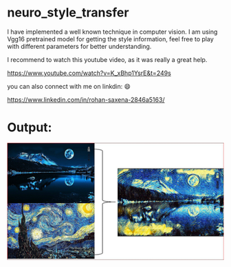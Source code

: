# neuro_style_transfer
I have implemented a well known technique in computer vision.
I am using Vgg16 pretrained model for getting the style information, feel free to play with different parameters for better understanding.

I recommend to watch this youtube video, as it was really a great help.

https://www.youtube.com/watch?v=K_xBhp1YsrE&t=249s

you can also connect with me on linkdin: 😄

https://www.linkedin.com/in/rohan-saxena-2846a5163/

# Output:

![output](result.jpg)
